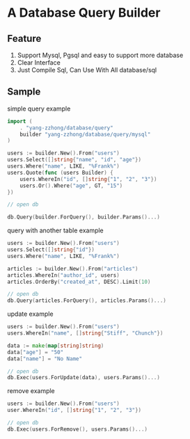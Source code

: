 # A Database Query Builder

## Feature

1. Support Mysql, Pgsql and easy to support more database
2. Clear Interface 
3. Just Compile Sql, Can Use With All database/sql

## Sample

simple query example

```go
import (
    . "yang-zzhong/database/query"
    builder "yang-zzhong/database/query/mysql"
)

users := builder.New().From("users")
users.Select([]string{"name", "id", "age"})
users.Where("name", LIKE, "%Frank%")
users.Quote(func (users Builder) {
    users.WhereIn("id", []string{"1", "2", "3"})
    users.Or().Where("age", GT, "15")
})

// open db

db.Query(builder.ForQuery(), builder.Params()...)

```
query with another table example
```go
users := builder.New().From("users")
users.Select([]string{"id"})
users.Where("name", LIKE, "%Frank%")

articles := builder.New().From("articles")
articles.WhereIn("author_id", users)
articles.OrderBy("created_at", DESC).Limit(10)

// open db
db.Query(articles.ForQuery(), articles.Params()...)

```

update example

```go
users := builder.New().From("users")
users.WhereIn("name", []string{"Stiff", "Chunch"})

data := make(map[string]string)
data["age"] = "50"
data["name"] = "No Name"

// open db
db.Exec(users.ForUpdate(data), users.Params()...)

```

remove example

```go
users := builder.New().From("users")
user.WhereIn("id", []string{"1", "2", "3"})

// open db
db.Exec(users.ForRemove(), users.Params()...)

```
